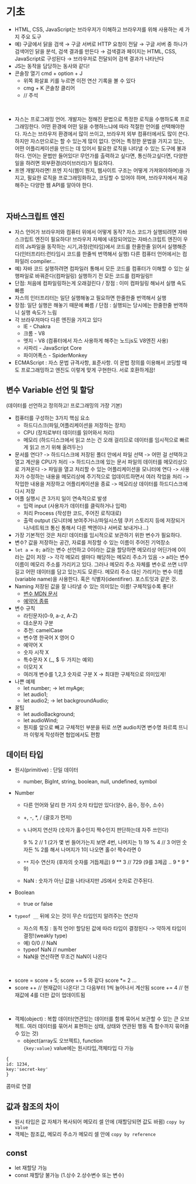 # 기초

- HTML, CSS, JavaScript는 브라우저가 이해하고 브라우저를 위해 사용하는 세 가지 주요 도구
- 예) 구글에서 닭을 검색 → 구글 서버로 HTTP 요청이 전달 → 구글 서버 중 하나가 검색어인 닭을 분석, 검색 결과를 만든다 → 검색결과 페이지는 HTML, CSS, JavaScript로 구성된다 → 브라우저로 전달되어 검색 결과가 나타난다
- JS는 동작을 담당하는 동사와 같다!
- 콘솔창 열기 cmd + option + J
    - 위쪽 화살표 키를 누르면 이전 연산 기록을 볼 수 있다
    - cmg + K 콘솔창 클리어
    - // 주석
      
 <br>
 
- 자스는 프로그래밍 언어. 개발자는 정해진 문법으로 특정한 로직을 수행하도록 프로그래밍한다. 어떤 환경에 어떤 일을 수행하느냐에 따라 적절한 언어를 선택해야한다. 자스는 브라우저 환경에서 많이 쓰이고, 브라우저 외부 컴퓨터에서도 많이 쓴다. 하지만 자스만으로는 할 수 있는게 많이 없다. 언어는 특정한 문법을 가지고 있는, 어떤 어플리케이션을 만드는 데 있어서 필요한 로직을 나타낼 수 있는 도구에 불과하다. 언어는 문법만 들어있다! 무언가를 출력하고 싶다면, 통신하고싶다면, 다양한 일을 하려면 외부환경(라이브러리)가 필요하다.
- 프엔 개발자라면! 프엔 지식(웹이 뭔지, 웹사이트 구조는 어떻게 가져와야하며)을 가지고, 필요한 로직을 프로그래밍화하고, 코딩할 수 있어야 하며, 브라우저에서 제공해주는 다양한 웹 API를 알아야 한다.
  
 <br>
 
## 자바스크립트 엔진
- 자스 언어가 브라우저와 컴퓨터 위에서 어떻게 동작? 자스 코드가 실행되려면 자바스크립트 엔진이 필요하다! 브라우저 자체에 내장되어있는 자바스크립트 엔진이 우리의 Js파일을 동작하는 시기,과정(런타임)에서 코드를 한줄한줄 읽어서 실행해준다(인터프리터:런타임시 코드를 한줄씩 번역해서 실행) 다른 컴퓨터 언어에서는 컴파일러 compiler...
- 예) 자바 코드 실행하려면 컴파일러 통해서 모든 코드를 컴퓨터가 이해할 수 있는 실행파일로 바꿔준다(컴파일링) 실행하기 전 모든 코드를 컴파일링!!
- 단점: 처음에 컴파일링하는게 오래걸린다 / 장점 : 이미 컴파일링 해놔서 실행 속도 빠름
- 자스의 인터프리터는 일단 실행해놓고 필요하면 한줄한줄 번역해서 실행
- 장점: 일단 실행은 해놓기 때문에 빠름 / 단점 : 실행되는 당시에는 한줄한줄 번역하니 실행 속도가 느림
- 각 브라우저마다 다른 엔진을 가지고 있다
    - IE - Chakra
    - 크롬 - V8
    - 엣지 - V8 (컴퓨터에서 자스 사용하게 해주는 노드js도 V8엔진 사용)
    - 사파리 - JavaScript Core
    - 파이어폭스 - SpiderMonkey
- ECMAScript : 자스 문법 규격사항, 표준사항. 이 문법 정의를 이용해서 코딩할 때도 프로그래밍하고 엔진도 이렇게 맞게 구현한다. 서로 호환하게끔!

## 변수 Variable 선언 및 할당 
(데이터를 선언하고 정의하고! 프로그래밍의 가장 기본)

- 컴퓨터를 구성하는 3가지 핵심 요소
    - 하드디스크(파일,어플리케이션을 저장하는 장치)
    - CPU (장치로부터 데이터를 읽어와서 처리)
    - 메모리 (하드디스크에서 읽고 쓰는 건 오래 걸리므로 데이터를 임시적으로 빠르게 읽고 쓰기 위해 올려두는)
- 문서를 연다? -> 하드디스크에 저장된 폴더 안에서 파일 선택 -> 어떤 걸 선택하고 열고 계산을 CPU가 처리 -> 하드디스크에 있는 문서 파일의 데이터를 메모리상으로 가져온다 -> 파일을 열고 처리할 수 있는 어플리케이션을 모니터에 연다 -> 사용자가 수정하는 내용을 메모리상에 주기적으로 업데이트하면서 여러 작업을 처리 -> 작업한 내용을 저장하고 어플리케이션을 종료 -> 메모리상 데이터를 하드디스크에 다시 저장
- 어플 실행시 큰 3가지 일이 연속적으로 발생
    - 입력 input (사용자가 데이터를 클릭하거나 입력)
    - 처리 Process (작성한 코드, 주어진 로직대로)
    - 출력 output (모니터에 보여주거나/파일시스템 쿠키 스토리지 등에 저장되거나/네트워크 통신 통해서 다른 백엔이나 서버로 보내거나...)
- 가장 기본적인 것은 처리! 데이터를 임시적으로 보관하기 위한 변수가 필요하다.
- 변수? 값을 저장하는 공간, 자료를 저장할 수 있는 이름이 주어진 기억장소
- `let a = 0;` a라는 변수 선언하고 0이라는 값을 할당하면 메모리상 어딘가에 0이라는 값이 저장 -> 각각 메모리 셀마다 해당하는 메모리 주소가 있음 -> a라는 변수이름이 메모리 주소를 가리키고 있다. 그러나 메모리 주소 자체를 변수로 쓰면 너무 길고 어떤 데이터를 담고 있는지도 모른다. 메모리 주소 대신 가리키는 변수 이름(variable name)을 사용한다. 혹은 식별자(identifirer). 포스트잇과 같은 것.
- Naming 저장된 값을 잘 나타낼 수 있는 의미있는 이름! 구체적일수록 좋다!
    - [변수 MDN 문서](https://developer.mozilla.org/ko/docs/Learn/JavaScript/First_steps/Variables)
    - [예약어 종류](https://developer.mozilla.org/en-US/docs/Web/JavaScript/Reference/Lexical_grammar#keywords)
- 변수 규칙
    - 라틴문자(0-9, a-z, A-Z)
    - 대소문자 구분
    - 추천: camelCase
    - 변수명 한국어 X 영어 O
    - 예약어 X
    - 숫자 시작 X
    - 특수문자 X (_, $ 두 가지는 예외)
    - 이모지 X
    - 여러개 변수를 1,2,3 숫자로 구분 X -> 최대한 구체적으로 의미있게!
- 나쁜 예제
    - let number; -> let myAge;
    - let audio1;
    - let audio2;
    -> let backgroundAudio;
- 꿀팁
    - let audioBackground;
    - let audioWind;
    - 뭔지를 앞으로 빼고 구체적인 부분을 뒤로 쓰면 audio치면 변수명 좌르륵 뜨니까 이렇게 작성하면 협업에서도 편함
 
## 데이터 타입
-  원시(primitive) : 단일 데이터
    - number, BigInt, string, boolean, null, undefined, symbol
- Number
    - 다른 언어와 달리 한 가지 숫자 타입만 있다(양수, 음수, 정수, 소수)
    - +, -, *, / (괄호가 먼저)
    - `%` 나머지 연산자 (숫자가 홀수인지 짝수인지 판단하는데 자주 쓰인다)
        
         9 % 2 // 1 (2가 몇 번 들어가는지 보면 4번, 나머지는 1)
        19 % 4 // 3
        어떤 숫자든 % 2를 해서 나머지가 1이 나오면 홀수! 짝수라면 0
        
    - `**` 지수 연산자 (후자의 숫자를 거듭제곱)
    9 ** 3 // 729 (9를 3제곱 .. 9 * 9 * 9)
    - NaN : 숫자가 아닌 값을 나타내지만 JS에서 숫자로 간주된다. 

- Boolean
    - true or false
 
- `typeof __` 뒤에 오는 것이 무슨 타입인지 알려주는 연산자
    - 자스의 특징 : 동적 언어! 할당된 값에 따라 타입이 결정된다 -> 약하게 타입이 결정!(weakly type)   
    - 예) 0/0 // NaN
    - typeof NaN // number
    - NaN을 연산하면 무조건 NaN이 나온다

<br>

- score = score + 5;
score += 5 와 같다
score *= 2 …
- score ++ // 현재값이 나온다! 그 다음부터 1씩 늘어나서 계산됨
score += 4 // 현재값에 4를 더한 값이 업데이트됨

 
<br>

- 객체(object) : 복합 데이터(연관있는 데이터를 함께 묶어서 보관할 수 있는 큰 오브젝트. 여러 데이터를 묶어서 표현하는 상태, 상태와 연관된 행동 즉 함수까지 묶어줄 수 있는 것)
    - object(array도 오브젝트), function <br>
`{key:value}` value에는 원시타입,객체타입 다 가능
```
{
id: 1234,
key:'secret-key'
}
```
콤마로 연결

## 값과 참조의 차이
- 원시 타입은 값 자체가 복사되어 메모리 셀 안에 (재할당되면 값도 바뀜) `copy by value`
- 객체는 참조값, 메모리 주소가 메모리 셀 안에 `copy by reference`

## const
- let 재할당 가능
- const 재할당 불가능 (1.상수 2.상수변수 또는 변수)
